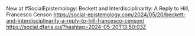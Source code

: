 New at #SocialEpistemology: Beckett and Interdisciplinarity: A Reply to Hill, Francesco Censon https://social-epistemology.com/2024/05/20/beckett-and-interdisciplinarity-a-reply-to-hill-francesco-censon/ https://social.dfaria.eu/?hashtag=2024-05-20T13:50:03Z